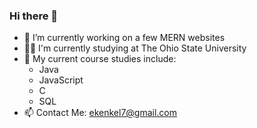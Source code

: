 ### Hi there 👋

- 🔭 I’m currently working on a few MERN websites
- :student: I'm currently studying at The Ohio State University
- 🌱 My current course studies include:
  - Java
  - JavaScript
  - C
  - SQL
- 📫 Contact Me: ekenkel7@gmail.com
